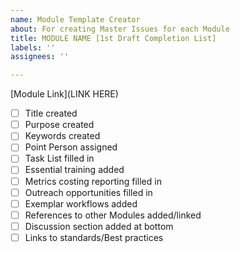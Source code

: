 ```yaml
---
name: Module Template Creator
about: For creating Master Issues for each Module
title: MODULE NAME [1st Draft Completion List]
labels: ''
assignees: ''

---
```


[Module Link](LINK HERE)
- [ ] Title created
- [ ] Purpose created
- [ ] Keywords created
- [ ] Point Person assigned
- [ ] Task List filled in
- [ ] Essential training added
- [ ] Metrics costing reporting filled in
- [ ] Outreach opportunities filled in
- [ ] Exemplar workflows added
- [ ] References to other Modules added/linked
- [ ] Discussion section added at bottom
- [ ] Links to standards/Best practices
